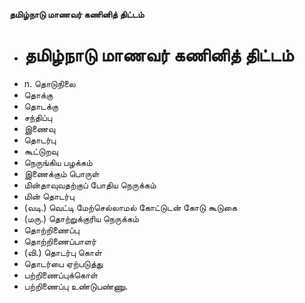 **தமிழ்நாடு மாணவர் கணினித் திட்டம்**
- # தமிழ்நாடு மாணவர் கணினித் திட்டம்
- n. தொடுநிலை
- தொக்கு
- தொடக்கு
- சந்திப்பு
- இணைவு
- தொடர்பு
- கூட்டுறவு
- நெருங்கிய பழக்கம்
- இணைக்கும் பொருள்
- மின்தாவுவதற்குப் போதிய நெருக்கம்
- மின் தொடர்பு
- (வடி.) வெட்டி மேற்செல்லாமல் கோட்டுடன் கோடு கூடுகை
- (மரு.) தொற்றுக்குரிய நெருக்கம்
- தொற்றிணைப்பு
- தொற்றிணைப்பாளர்
- (வி.) தொடர்பு கொள்
- தொடர்பை ஏற்படுத்து
- பற்றிணைப்புக்கொள்
- பற்றிணைப்பு உண்டுபண்ணு.

